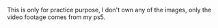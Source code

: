This is only for practice purpose, I don't own any of the images, only the video footage comes from my ps5.
